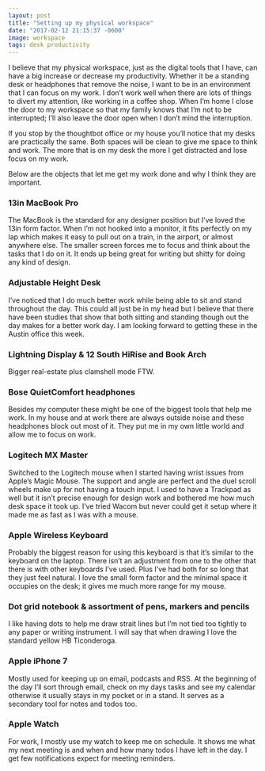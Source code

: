 ```yaml
---
layout: post
title: "Setting up my physical workspace"
date: "2017-02-12 21:15:37 -0600"
image: workspace
tags: desk productivity
---
```


I believe that my physical workspace, just as the digital tools that I have, can have a big increase or decrease my productivity. Whether it be a standing desk or headphones that remove the noise, I want to be in an environment that I can focus on my work. I don’t work well when there are lots of things to divert my attention, like working in a coffee shop. When I’m home I close the door to my workspace so that my family knows that I’m not to be interrupted; I’ll also leave the door open when I don’t mind the interruption.

If you stop by the thoughtbot office or my house you’ll notice that my desks are practically the same. Both spaces will be clean to give me space to think and work. The more that is on my desk the more I get distracted and lose focus on my work.

Below are the objects that let me get my work done and why I think they are important.

### 13in MacBook Pro
The MacBook is the standard for any designer position but I’ve loved the 13in form factor. When I’m not hooked into a monitor, it fits perfectly on my lap which makes it easy to pull out on a train, in the airport, or almost anywhere else. The smaller screen forces me to focus and think about the tasks that I do on it. It ends up being great for writing but shitty for doing any kind of design.

### Adjustable Height Desk
I’ve noticed that I do much better work while being able to sit and stand throughout the day. This could all just be in my head but I believe that there have been studies that show that both sitting and standing though out the day makes for a better work day. I am looking forward to getting these in the Austin office this week.

### Lightning Display & 12 South HiRise and Book Arch
Bigger real-estate plus clamshell mode FTW.

### Bose QuietComfort headphones
Besides my computer these might be one of the biggest tools that help me work. In my house and at work there are always outside noise and these headphones block out most of it. They put me in my own little world and allow me to focus on work.

### Logitech MX Master
Switched to the Logitech mouse when I started having wrist issues from Apple’s Magic Mouse. The support and angle are perfect and the duel scroll wheels make up for not having a touch input. I used to have a Trackpad as well but it isn’t precise enough for design work and bothered me how much desk space it took up. I’ve tried Wacom but never could get it setup where it made me as fast as I was with a mouse.

### Apple Wireless Keyboard
Probably the biggest reason for using this keyboard is that it’s similar to the keyboard on the laptop. There isn’t an adjustment from one to the other that there is with other keyboards I’ve used. Plus I’ve had both for so long that they just feel natural. I love the small form factor and the minimal space it occupies on the desk; it gives me much more range for my mouse.

### Dot grid notebook & assortment of pens, markers and pencils
I like having dots to help me draw strait lines but I’m not tied too tightly to any paper or writing instrument. I will say that when drawing I love the standard yellow HB Ticonderoga.

### Apple iPhone 7
Mostly used for keeping up on email, podcasts and RSS. At the beginning of the day I’ll sort through email, check on my days tasks and see my calendar otherwise it usually stays in my pocket or in a stand. It serves as a secondary tool for notes and todos too.

### Apple Watch
For work, I mostly use my watch to keep me on schedule. It shows me what my next meeting is and when and how many todos I have left in the day.  I get few notifications expect for meeting reminders.
